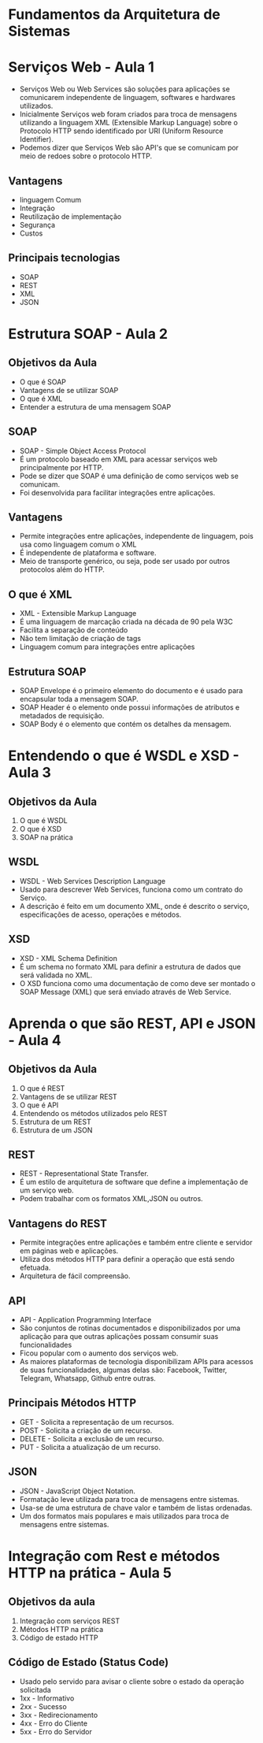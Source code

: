 # Fundamentos da Arquitetura de Sistemas

# Serviços Web - Aula 1

- Serviços Web ou Web Services são soluções para aplicações se comunicarem independente de linguagem, softwares e hardwares utilizados.
- Inicialmente Serviços web foram criados para troca de mensagens utilizando a linguagem XML (Extensible Markup Language) sobre o Protocolo HTTP sendo identificado por URI (Uniform Resource Identifier).
- Podemos dizer que Serviços Web são API's que se comunicam por meio de redoes sobre o protocolo HTTP.

## Vantagens

- linguagem Comum
- Integração
- Reutilização de implementação
- Segurança
- Custos

## Principais tecnologias

- SOAP
- REST
- XML
- JSON

# Estrutura SOAP - Aula 2

## Objetivos da Aula

- O que é SOAP
- Vantagens de se utilizar SOAP
- O que é XML
- Entender a estrutura de uma mensagem SOAP

## SOAP

- SOAP - Simple Object Access Protocol
- É um protocolo baseado em XML para acessar serviços web principalmente por HTTP.
- Pode se dizer que SOAP é uma definição de como serviços web se comunicam.
- Foi desenvolvida para facilitar integrações entre aplicações.

## Vantagens

- Permite integrações entre aplicações, independente de linguagem, pois usa como linguagem comum o XML
- É independente de plataforma e software.
- Meio de transporte genérico, ou seja, pode ser usado por outros protocolos além do HTTP.

## O que é XML

- XML - Extensible Markup Language
- É uma linguagem de marcação criada na década de 90 pela W3C
- Facilita a separação de conteúdo
- Não tem limitação de criação de tags
- Linguagem comum para integrações entre aplicações

## Estrutura SOAP

- SOAP Envelope é o primeiro elemento do documento e é usado para encapsular toda a mensagem SOAP.
- SOAP Header é o elemento onde possui informações de atributos e metadados de requisição.
- SOAP Body é o elemento que contém os detalhes da mensagem.

# Entendendo o que é WSDL e XSD - Aula 3

## Objetivos da Aula

1. O que é WSDL
2. O que é XSD
3. SOAP na prática

## WSDL

- WSDL - Web Services Description Language
- Usado para descrever Web Services, funciona como um contrato do Serviço.
- A descrição é feito em um documento XML, onde é descrito o serviço, especificações de acesso, operações e métodos.

## XSD

- XSD - XML Schema Definition
- É um schema no formato XML para definir a estrutura de dados que será validada no XML.
- O XSD funciona como uma documentação de como deve ser montado o SOAP Message (XML) que será enviado através de Web Service.

# Aprenda o que são REST, API e JSON - Aula 4

## Objetivos da Aula

1. O que é REST
2. Vantagens de se utilizar REST
3. O que é API
4. Entendendo os métodos utilizados pelo REST
5. Estrutura de um REST
6. Estrutura de um JSON

## REST

- REST - Representational State Transfer.
- É um estilo de arquitetura de software que define a implementação de um serviço web.
- Podem trabalhar com os formatos XML,JSON ou outros.

## Vantagens do REST

- Permite integrações entre aplicações e também entre cliente e servidor em páginas web e aplicações.
- Utiliza dos métodos HTTP para definir a operação que está sendo efetuada.
- Arquitetura de fácil compreensão.

## API

- API - Application Programming Interface
- São conjuntos de rotinas documentados e disponibilizados por uma aplicação para que outras aplicações possam consumir suas funcionalidades
- Ficou popular com o aumento dos serviços web.
- As maiores plataformas de tecnologia disponibilizam APIs para acessos de suas funcionalidades, algumas delas são: Facebook, Twitter, Telegram, Whatsapp, Github entre outras.

## Principais Métodos HTTP

- GET - Solicita a representação de um recursos.
- POST - Solicita a criação de um recurso.
- DELETE - Solicita a exclusão de um recurso.
- PUT - Solicita a atualização de um recurso.

## JSON

- JSON - JavaScript Object Notation.
- Formatação leve utilizada para troca de mensagens entre sistemas.
- Usa-se de uma estrutura de chave valor e também de listas ordenadas.
- Um dos formatos mais populares e mais utilizados para troca de mensagens entre sistemas.

# Integração com Rest e métodos HTTP na prática - Aula 5

## Objetivos da aula

1. Integração com serviços REST
2. Métodos HTTP na prática
3. Código de estado HTTP

## Código de Estado (Status Code)

- Usado pelo servido para avisar o cliente sobre o estado da operação solicitada
- 1xx - Informativo
- 2xx - Sucesso
- 3xx - Redirecionamento
- 4xx - Erro do Cliente
- 5xx - Erro do Servidor

